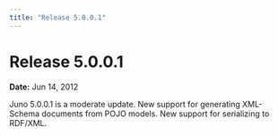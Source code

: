 ```yaml
---
title: "Release 5.0.0.1"
---
```


# Release 5.0.0.1

**Date:** Jun 14, 2012

Juno 5.0.0.1 is a moderate update.
New support for generating XML-Schema documents from POJO models.
New support for serializing to RDF/XML.